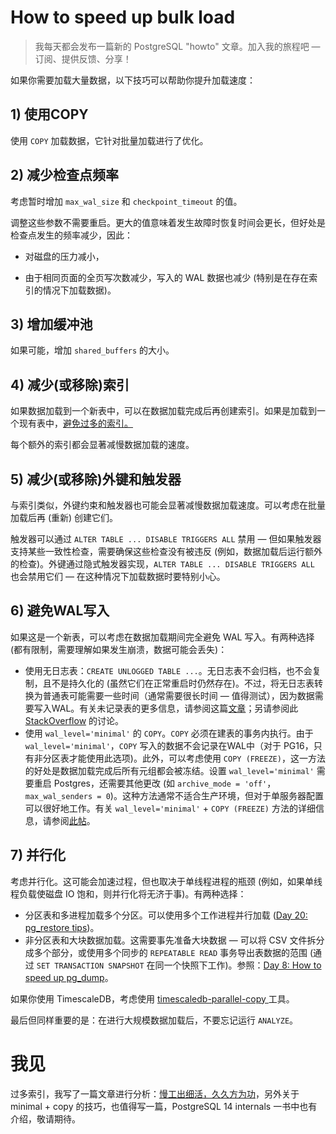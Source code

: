 # How to speed up bulk load

>我每天都会发布一篇新的 PostgreSQL "howto" 文章。加入我的旅程吧 — 订阅、提供反馈、分享！

如果你需要加载大量数据，以下技巧可以帮助你提升加载速度：

## 1) 使用COPY

使用 `COPY` 加载数据，它针对批量加载进行了优化。

## 2) 减少检查点频率

考虑暂时增加 `max_wal_size` 和 `checkpoint_timeout` 的值。

调整这些参数不需要重启。更大的值意味着发生故障时恢复时间会更长，但好处是检查点发生的频率减少，因此：

- 对磁盘的压力减小，

- 由于相同页面的全页写次数减少，写入的 WAL 数据也减少 (特别是在存在索引的情况下加载数据)。

## 3) 增加缓冲池

如果可能，增加 `shared_buffers` 的大小。

## 4) 减少(或移除)索引

如果数据加载到一个新表中，可以在数据加载完成后再创建索引。如果是加载到一个现有表中，[避免过多的索引。](https://xiongcccc.github.io/postgres-howtos/#/./docs/18)

每个额外的索引都会显著减慢数据加载的速度。

## 5) 减少(或移除)外键和触发器

与索引类似，外键约束和触发器也可能会显著减慢数据加载速度。可以考虑在批量加载后再 (重新) 创建它们。

触发器可以通过 `ALTER TABLE ... DISABLE TRIGGERS ALL` 禁用 — 但如果触发器支持某些一致性检查，需要确保这些检查没有被违反 (例如，数据加载后运行额外的检查)。外键通过隐式触发器实现，`ALTER TABLE ... DISABLE TRIGGERS ALL `也会禁用它们 — 在这种情况下加载数据时要特别小心。

## 6) 避免WAL写入

如果这是一个新表，可以考虑在数据加载期间完全避免 WAL 写入。有两种选择 (都有限制，需要理解如果发生崩溃，数据可能会丢失)：

- 使用无日志表：`CREATE UNLOGGED TABLE ...`。无日志表不会归档，也不会复制，且不是持久化的 (虽然它们在正常重启时仍然存在)。不过，将无日志表转换为普通表可能需要一些时间（通常需要很长时间 — 值得测试），因为数据需要写入WAL。有关未记录表的更多信息，请参阅这篇[文章](https://crunchydata.com/blog/postgresl-unlogged-tables)；另请参阅此 [StackOverflow](https://dba.stackexchange.com/questions/195780/set-postgresql-table-to-logged-after-data-loading/195829#195829) 的讨论。
- 使用 `wal_level='minimal'` 的 `COPY`。`COPY` 必须在建表的事务内执行。由于`wal_level='minimal'`，`COPY` 写入的数据不会记录在WAL中（对于 PG16，只有非分区表才能使用此选项)。此外，可以考虑使用 `COPY (FREEZE)`，这一方法的好处是数据加载完成后所有元组都会被冻结。设置 `wal_level='minimal'` 需要重启 Postgres，还需要其他更改 (如 `archive_mode = 'off'`，`max_wal_senders = 0`)。这种方法通常不适合生产环境，但对于单服务器配置可以很好地工作。有关 `wal_level='minimal'` + `COPY (FREEZE)` 方法的详细信息，请参阅[此帖](https://www.cybertec-postgresql.com/en/loading-data-in-the-most-efficient-way/)。

## 7) 并行化

考虑并行化。这可能会加速过程，但也取决于单线程进程的瓶颈 (例如，如果单线程负载使磁盘 IO 饱和，则并行化将无济于事)。有两种选择：

- 分区表和多进程加载多个分区。可以使用多个工作进程并行加载 ([Day 20: pg_restore tips](https://xiongcccc.github.io/postgres-howtos/#/./docs/20))。
- 非分区表和大块数据加载。这需要事先准备大块数据 — 可以将 CSV 文件拆分成多个部分，或使用多个同步的 `REPEATABLE READ` 事务导出表数据的范围 (通过 `SET TRANSACTION SNAPSHOT` 在同一个快照下工作)。参照：[Day 8: How to speed up pg_dump](https://xiongcccc.github.io/postgres-howtos/#/./docs/8)。

如果你使用 TimescaleDB，考虑使用 [timescaledb-parallel-copy ](https://github.com/timescale/timescaledb-parallel-copy)工具。

最后但同样重要的是：在进行大规模数据加载后，不要忘记运行 `ANALYZE`。

# 我见

过多索引，我写了一篇文章进行分析：[慢工出细活，久久方为功](https://mp.weixin.qq.com/s?__biz=MzUyOTAyMzMyNg==&mid=2247492180&idx=1&sn=a9385efacbcf77564fbb59924ba3a1fe&chksm=fa65ca65cd1243733ce53b24026780cca8bca70ba5b1025a046c423df26bfacd978b3baef2e0&token=1396136569&lang=zh_CN#rd)，另外关于 minimal + copy 的技巧，也值得写一篇，PostgreSQL 14 internals 一书中也有介绍，敬请期待。